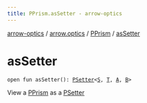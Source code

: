 ```yaml
---
title: PPrism.asSetter - arrow-optics
---
```


[arrow-optics](../../index.html) / [arrow.optics](../index.html) / [PPrism](index.html) / [asSetter](./as-setter.html)

# asSetter

`open fun asSetter(): `[`PSetter`](../-p-setter/index.html)`<`[`S`](index.html#S)`, `[`T`](index.html#T)`, `[`A`](index.html#A)`, `[`B`](index.html#B)`>`

View a [PPrism](index.html) as a [PSetter](../-p-setter/index.html)

